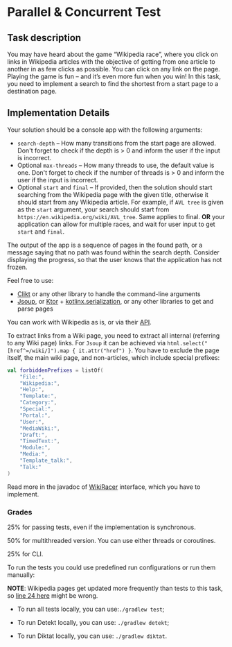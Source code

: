 # Parallel & Concurrent Test

## Task description

You may have heard about the game “Wikipedia race”, where you click on links in Wikipedia articles with the objective of
getting from one article to another in as few clicks as possible. You can click on any link on the page. Playing the 
game is fun – and it’s even more fun when you win! In this task, you need to implement a search to find the shortest 
from a start page to a destination page.

## Implementation Details

Your solution should be a console app with the following arguments:
- `search-depth` – How many transitions from the start page are allowed. Don't forget to check if the depth is > 0 and 
inform the user if the input is incorrect.
- Optional `max-threads` – How many threads to use, the default value is one. Don't forget to check if the number of 
threads is > 0 and inform the user if the input is incorrect.
- Optional `start` and `final` – If provided, then the solution should start searching from the Wikipedia page with the 
given title, otherwise it should start from any Wikipedia article. For example, if `AVL tree` is given as the `start` 
argument, your search should start from `https://en.wikipedia.org/wiki/AVL_tree`. Same applies to final. **OR** your
application can allow for multiple races, and wait for user input to get `start` and `final`.

The output of the app is a sequence of pages in the found path, or a message saying that no path was found within the
search depth. Consider displaying the progress, so that the user knows that the application has not frozen.

Feel free to use:
- [Clikt](https://ajalt.github.io/clikt/) or any other library to handle the command-line arguments
- [Jsoup](https://jsoup.org/), or [Ktor](https://ktor.io/docs/request.html) + [kotlinx.serialization](https://github.com/Kotlin/kotlinx.serialization), 
or any other libraries to get and parse pages

You can work with Wikipedia as is, or via their [API](https://en.wikipedia.org/wiki/Special:ApiSandbox#action=parse&format=json&page=Pet_door&prop=text&disabletoc=1&formatversion=2).

To extract links from a Wiki page, you need to extract all internal (referring to any Wiki page) links. For `Jsoup` it 
can be achieved via `html.select("[href^=/wiki/]").map { it.attr("href") }`. You have to exclude the page itself, the
main wiki page, and non-articles, which 
include special prefixes:
```kotlin
val forbiddenPrefixes = listOf(
    "File:",
    "Wikipedia:",
    "Help:",
    "Template:",
    "Category:",
    "Special:",
    "Portal:",
    "User:",
    "MediaWiki:",
    "Draft:",
    "TimedText:",
    "Module:",
    "Media:",
    "Template_talk:",
    "Talk:"
)
```

Read more in the javadoc of [WikiRacer](./src/main/kotlin/org/jetbrains/edu/kotlin/wikirace/WikiRacer.kt) interface, 
which you have to implement.

### Grades

25% for passing tests, even if the implementation is synchronous. 

50% for multithreaded version. You can use either threads or coroutines.

25% for CLI.

To run the tests you could use predefined run configurations or run them manually:

**NOTE**: Wikipedia pages get updated more frequently than tests to this task, so 
[line 24 here](./src/test/kotlin/ParsingTest.kt) might be wrong.
* To run all tests locally, you can use:`./gradlew test`;

* To run Detekt locally, you can use: `./gradlew detekt`;

* To run Diktat locally, you can use: `./gradlew diktat`.
